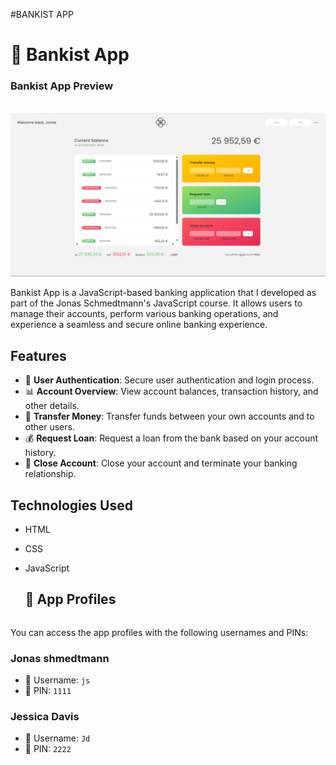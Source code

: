 #BANKIST APP

# 🏦 Bankist App

<h3>Bankist App Preview </h3>
<br>
<img src = 'preview.png'>

Bankist App is a JavaScript-based banking application that I developed as part of the Jonas Schmedtmann's JavaScript course. It allows users to manage their accounts, perform various banking operations, and experience a seamless and secure online banking experience.

## Features

- 🔐 **User Authentication**: Secure user authentication and login process.
- 📊 **Account Overview**: View account balances, transaction history, and other details.
- 💸 **Transfer Money**: Transfer funds between your own accounts and to other users.
- 💰 **Request Loan**: Request a loan from the bank based on your account history.
- 🚪 **Close Account**: Close your account and terminate your banking relationship.


## Technologies Used

- HTML
- CSS
- JavaScript

  ## 📱 App Profiles

  ```

  ```

You can access the app profiles with the following usernames and PINs:

### Jonas shmedtmann

- 👤 Username: `js`
- 🔐 PIN: `1111`

### Jessica Davis

- 👤 Username: `Jd`
- 🔐 PIN: `2222`
